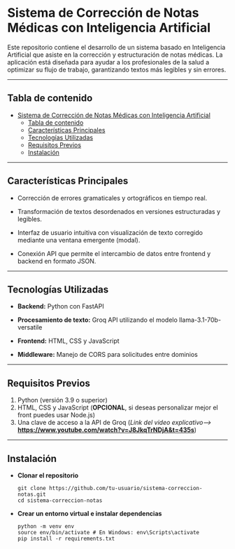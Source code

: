 # Sistema de Corrección de Notas Médicas con Inteligencia Artificial

Este repositorio contiene el desarrollo de un sistema basado en Inteligencia Artificial que asiste en la corrección y estructuración de notas médicas. La aplicación está diseñada para ayudar a los profesionales de la salud a optimizar su flujo de trabajo, garantizando textos más legibles y sin errores.

------------

## Tabla de contenido
- [Sistema de Corrección de Notas Médicas con Inteligencia Artificial](#sistema-de-corrección-de-notas-médicas-con-inteligencia-artificial)
  - [Tabla de contenido](#tabla-de-contenido)
  - [Características Principales](#características-principales)
  - [Tecnologías Utilizadas](#tecnologías-utilizadas)
  - [Requisitos Previos](#requisitos-previos)
  - [Instalación](#instalación)


------------

## Características Principales
- Corrección de errores gramaticales y ortográficos en tiempo real.

- Transformación de textos desordenados en versiones estructuradas y legibles.

- Interfaz de usuario intuitiva con visualización de texto corregido mediante una ventana emergente (modal).

- Conexión API que permite el intercambio de datos entre frontend y backend en formato JSON.

-------------

## Tecnologías Utilizadas

- **Backend:** Python con FastAPI

- **Procesamiento de texto:** Groq API utilizando el modelo llama-3.1-70b-versatile

- **Frontend:** HTML, CSS y JavaScript

- **Middleware:** Manejo de CORS para solicitudes entre dominios

------

## Requisitos Previos
1. Python (versión 3.9 o superior)
2. HTML, CSS y JavaScript (**OPCIONAL**, si deseas personalizar mejor el front puedes usar Node.js)
3. Una clave de acceso a la API de Groq (*Link del video explicativo-->* **https://www.youtube.com/watch?v=J8JkqTrNDjA&t=435s**)

--------

## Instalación

- **Clonar el repositorio**
  ```
  git clone https://github.com/tu-usuario/sistema-correccion-notas.git
  cd sistema-correccion-notas

- **Crear un entorno virtual e instalar dependencias**
  ```
  python -m venv env
  source env/bin/activate # En Windows: env\Scripts\activate
  pip install -r requirements.txt
